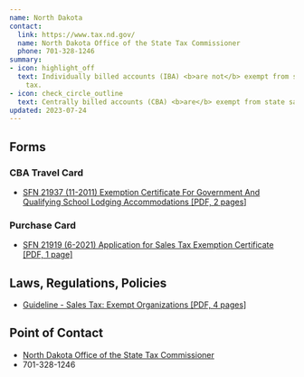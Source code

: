 ```yaml
---
name: North Dakota
contact:
  link: https://www.tax.nd.gov/
  name: North Dakota Office of the State Tax Commissioner
  phone: 701-328-1246
summary:
- icon: highlight_off
  text: Individually billed accounts (IBA) <b>are not</b> exempt from state sales
    tax.
- icon: check_circle_outline
  text: Centrally billed accounts (CBA) <b>are</b> exempt from state sales tax.
updated: 2023-07-24
---
```


## Forms

### CBA Travel Card

* [SFN 21937 (11-2011) Exemption Certificate For Government And Qualifying School Lodging Accommodations [PDF, 2 pages]](https://www.tax.nd.gov/sites/www/files/documents/forms/business/sales-use/exemption-certificate-for-govt-and-qualifying-school-lodging-accommodations.pdf)

### Purchase Card

* [SFN 21919 (6-2021) Application for Sales Tax Exemption Certificate [PDF, 1 page]](https://www.tax.nd.gov/sites/www/files/documents/forms/business/sales-use/application-for-sales-tax-exemption-certificate.pdf)

## Laws, Regulations, Policies

* [Guideline - Sales Tax: Exempt Organizations [PDF, 4 pages]](https://www.tax.nd.gov/sites/www/files/documents/guidelines/business/sales-use/guideline-exempt-organizations.pdf)

## Point of Contact
- [North Dakota Office of the State Tax Commissioner](https://www.tax.nd.gov/)
- 701-328-1246